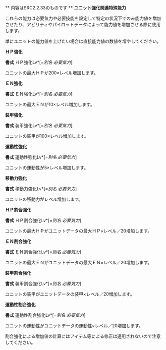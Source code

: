 ** 内容はSRC2.2.33のものです **
**ユニット強化関連特殊能力**

これらの能力は必要気力や必要技能を設定して特定の状況下でのみ能力値を増加させたり、アビリティやパイロットデータによって能力値を増加させる際に使用します。

単にユニットの能力値を上げたい場合は直接能力値の数値を増やしてください。

**ＨＰ強化**

**書式** ＨＰ強化Lv\*[=*別名 必要気力*]

ユニットの最大ＨＰが200×レベル増加します。

**ＥＮ強化**

**書式** ＥＮ強化Lv\*[=*別名 必要気力*]

ユニットの最大ＥＮが10×レベル増加します。

**装甲強化**

**書式** 装甲強化Lv\*[=*別名 必要気力*]

ユニットの装甲が100×レベル増加します。

**運動性強化**

**書式** 運動性強化Lv\*[=*別名 必要気力*]

ユニットの運動性が5×レベル増加します。

**移動力強化**

**書式** 移動力強化Lv\*[=*別名 必要気力*]

ユニットの移動力がレベル増加します。

**ＨＰ割合強化**

**書式** ＨＰ割合強化Lv\*[=*別名 必要気力*]

ユニットの最大ＨＰがユニットデータの最大ＨＰ×レベル／20増加します。

**ＥＮ割合強化**

**書式** ＥＮ割合強化Lv\*[=*別名 必要気力*]

ユニットの最大ＥＮがユニットデータの最大ＥＮ×レベル／20増加します。

**装甲割合強化**

**書式** 装甲割合強化Lv\*[=*別名 必要気力*]

ユニットの装甲がユニットデータの装甲×レベル／20増加します。

**運動性割合強化**

**書式** 運動性割合強化Lv\*[=*別名 必要気力*]

ユニットの運動性がユニットデータの運動性×レベル／20増加します。

割合強化による増加値の計算にはアイテム等による修正は適用されないので注意してください。

